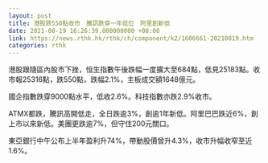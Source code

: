 ```yaml
---
layout: post
title: 港股跌550點收市　騰訊跌穿一年低位　阿里創新低
date: 2021-08-19 16:26:39.000000000 +08:00
link: https://news.rthk.hk/rthk/ch/component/k2/1606661-20210819.htm
categories: rthk
---
```


港股跟隨區內股市下挫，恒生指數午後跌幅一度擴大至684點，低見25183點。收市報25316點，跌550點，跌幅2.1%，主板成交額1648億元。

國企指數跌穿9000點水平，低收2.6%。科技指數亦跌2.9%收市。

ATMX都跌，騰訊高開低走，全日跌逾3%，創逾1年新低。阿里巴巴跌近6%，創上市以來新低。美團更跌逾7%，但守住200元關口。

東亞銀行中午公布上半年盈利升74%，帶動股價曾升4.3%，收市升幅收窄至近1.6%。
